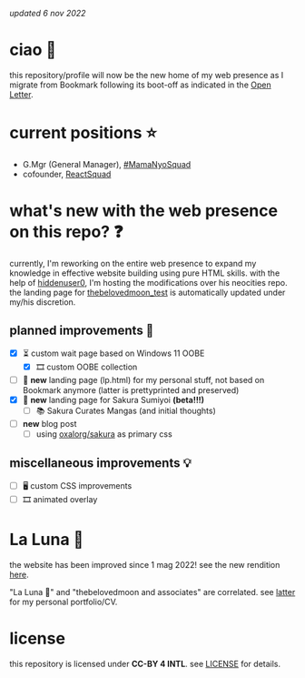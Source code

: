 _updated 6 nov 2022_

# ciao 🙌

this repository/profile will now be the new home of my web presence as I migrate from Bookmark following its boot-off as indicated in the [Open Letter](http://github.com/MamaNyoSquad/mamanyosquad.github.io/blob/deploy/README.md#An-Open-Letter-to-Bookmark).

# current positions ⭐

- G.Mgr (General Manager), [#MamaNyoSquad](http://github.com/MamaNyoSquad)
- cofounder, [ReactSquad](http://mobile.twitter.com/ReactOSPH)

# what's new with the web presence on this repo? ❓

currently, I'm reworking on the entire web presence to expand my knowledge in effective website building using pure HTML skills. with the help of [hiddenuser0](http://mobile.twitter.com/hiddenuser0), I'm hosting the modifications over his neocities repo. the landing page for [thebelovedmoon_test](http://hiddenuser0.neocities.org/thebelovedmoon_test) is automatically updated under my/his discretion.

## planned improvements 🤔

- [x] ⏳ custom wait page based on Windows 11 OOBE
  - [x] 🎞️ custom OOBE collection
- [ ] 📄 **new** landing page (lp.html) for my personal stuff, not based on Bookmark anymore (latter is prettyprinted and preserved)
- [x] 📄 **new** landing page for Sakura Sumiyoi **(beta!!!)**
  - [ ] 📚 Sakura Curates Mangas (and initial thoughts)
- [ ] **new** blog post
  - [ ] using [oxalorg/sakura](http://github.com/oxalorg/sakura) as primary css

## miscellaneous improvements 💡

- [ ] 🖥️ custom CSS improvements
- [ ] 🎞️ animated overlay

# La Luna 🌙

the website has been improved since 1 mag 2022! see the new rendition [here](http://thebelovedmoon.wixsite.com/moon/en).

"La Luna 🌙" and "thebelovedmoon and associates" are correlated. see [latter](http://thebelovedmoon.wixsite.com/tbmassoc?lang=en) for my personal portfolio/CV.

# license

this repository is licensed under **CC-BY 4 INTL**. see [LICENSE](LICENSE) for details.

<!--
**thebelovedmoon/thebelovedmoon** is a ✨ _special_ ✨ repository because its `README.md` (this file) appears on your GitHub profile.

Here are some ideas to get you started:

- 🔭 I’m currently working on ...
- 🌱 I’m currently learning ...
- 👯 I’m looking to collaborate on ...
- 🤔 I’m looking for help with ...
- 💬 Ask me about ...
- 📫 How to reach me: ...
- 😄 Pronouns: ...
- ⚡ Fun fact: ...
-->
